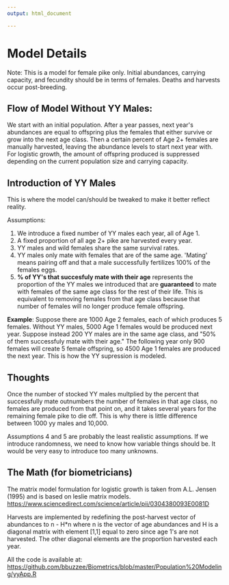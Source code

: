 ```yaml
---
output: html_document

---
```


# Model Details


Note: This is a model for female pike only. Initial abundances, carrying capacity, and fecundity should be in terms of females. Deaths and harvests occur post-breeding.
 
## Flow of Model Without YY Males: 
We start with an initial population. After a year passes, next year's abundances are equal to offspring plus the females that either survive or grow into the next age class. Then a certain percent of Age 2+ females are manually harvested, leaving the abundance levels to start next year with. For logistic growth, the amount of offspring produced is suppressed depending on the current population size and carrying capacity.

## Introduction of YY Males

This is where the model can/should be tweaked to make it better reflect reality. 

Assumptions:

 1. We introduce a fixed number of YY males each year, all of Age 1.
 2. A fixed proportion of all age 2+ pike are harvested every year.
 3. YY males and wild females share the same survival rates.
 4. YY males only mate with females that are of the same age. 'Mating' means pairing off and that a male successfully fertilizes 100% of the females eggs.
 5.  __% of YY's that succesfuly mate with their age__ represents the proportion of the YY males we introduced that are __guaranteed__ to mate with females of the same age class for the rest of their life. This is equivalent to removing females from that age class because that number of females will no longer produce female offspring.
 


__Example__: Suppose there are 1000 Age 2 females, each of which produces 5 females. Without YY males, 5000 Age 1 females would be produced next year. Suppose instead 200 YY males are in the same age class, and "50% of them successfuly mate with their age." The following year only 900 females will create 5 female offspring, so 4500 Age 1 females are produced the next year. This is how the YY supression is modeled.

## Thoughts

Once the number of stocked YY males multplied by the percent that successfully mate outnumbers the number of females in that age class, no females are produced from that point on, and it takes several years for the remaining female pike to die off. This is why there is little difference between 1000 yy males and 10,000.

Assumptions 4 and 5 are probably the least realistic assumptions. If we introduce randomness, we need to know how variable things should be. It would be very easy to introduce too many unknowns.





## The Math (for biometricians)

The matrix model formulation for logistic growth is taken from A.L. Jensen (1995) and is based on leslie matrix models. https://www.sciencedirect.com/science/article/pii/0304380093E0081D

Harvests are implemented by redefining the post-harvest vector of abundances to n - H*n where n is the vector of age abundances and H is a diagonal matrix with element [1,1] equal to zero since age 1's are not harvested. The other diagonal elements are the proportion harvested each year.

All the code is available at: https://github.com/bbuzzee/Biometrics/blob/master/Population%20Modeling/yyApp.R
